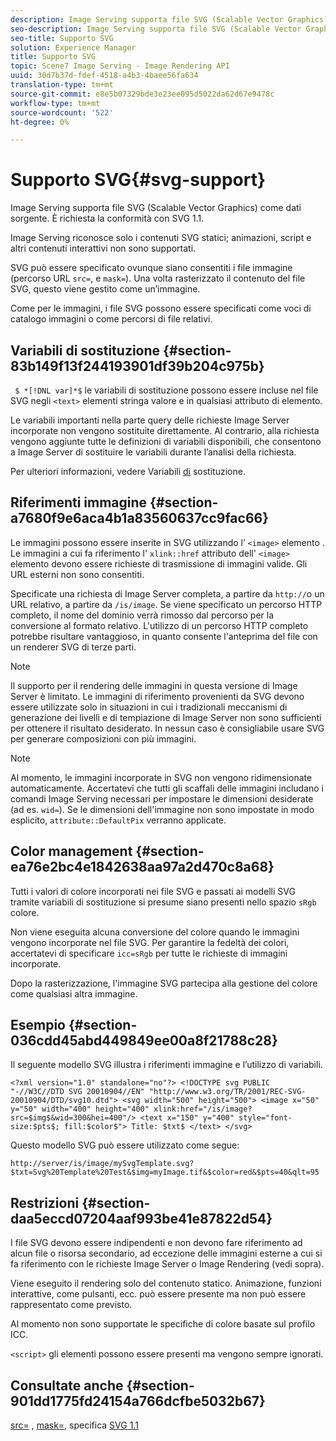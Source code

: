 ```yaml
---
description: Image Serving supporta file SVG (Scalable Vector Graphics) come dati sorgente. È richiesta la conformità con SVG 1.1.
seo-description: Image Serving supporta file SVG (Scalable Vector Graphics) come dati sorgente. È richiesta la conformità con SVG 1.1.
seo-title: Supporto SVG
solution: Experience Manager
title: Supporto SVG
topic: Scene7 Image Serving - Image Rendering API
uuid: 30d7b37d-fdef-4518-a4b3-4baee56fa634
translation-type: tm+mt
source-git-commit: e8e5b07329bde3e23ee095d5022da62d67e9478c
workflow-type: tm+mt
source-wordcount: '522'
ht-degree: 0%

---
```



# Supporto SVG{#svg-support}

Image Serving supporta file SVG (Scalable Vector Graphics) come dati sorgente. È richiesta la conformità con SVG 1.1.

Image Serving riconosce solo i contenuti SVG statici; animazioni, script e altri contenuti interattivi non sono supportati.

SVG può essere specificato ovunque siano consentiti i file immagine (percorso URL `src=`, e `mask=`). Una volta rasterizzato il contenuto del file SVG, questo viene gestito come un’immagine.

Come per le immagini, i file SVG possono essere specificati come voci di catalogo immagini o come percorsi di file relativi.

## Variabili di sostituzione {#section-83b149f13f244193901df39b204c975b}

` $ *[!DNL var]*$` le variabili di sostituzione possono essere incluse nel file SVG negli `<text>` elementi stringa valore e in qualsiasi attributo di elemento.

Le variabili importanti nella parte query delle richieste Image Server incorporate non vengono sostituite direttamente. Al contrario, alla richiesta vengono aggiunte tutte le definizioni di variabili disponibili, che consentono a Image Server di sostituire le variabili durante l’analisi della richiesta.

Per ulteriori informazioni, vedere Variabili [di](../../../../../is-api/http-ref/image-serving-api-ref/c-http-protocol-reference/c-syntax-and-features/r-is-http-substitution-variables.md#reference-90dc01aba44940e4acdd0c6476e7aa5a) sostituzione.

## Riferimenti immagine {#section-a7680f9e6aca4b1a83560637cc9fac66}

Le immagini possono essere inserite in SVG utilizzando l’ `<image>` elemento . Le immagini a cui fa riferimento l&#39; `xlink::href` attributo dell&#39; `<image>` elemento devono essere richieste di trasmissione di immagini valide. Gli URL esterni non sono consentiti.

Specificate una richiesta di Image Server completa, a partire da `http://`o un URL relativo, a partire da `/is/image`. Se viene specificato un percorso HTTP completo, il nome del dominio verrà rimosso dal percorso per la conversione al formato relativo. L&#39;utilizzo di un percorso HTTP completo potrebbe risultare vantaggioso, in quanto consente l&#39;anteprima del file con un renderer SVG di terze parti.

>[!NOTE]
>
>Il supporto per il rendering delle immagini in questa versione di Image Server è limitato. Le immagini di riferimento provenienti da SVG devono essere utilizzate solo in situazioni in cui i tradizionali meccanismi di generazione dei livelli e di tempiazione di Image Server non sono sufficienti per ottenere il risultato desiderato. In nessun caso è consigliabile usare SVG per generare composizioni con più immagini.

>[!NOTE]
>
>Al momento, le immagini incorporate in SVG non vengono ridimensionate automaticamente. Accertatevi che tutti gli scaffali delle immagini includano i comandi Image Serving necessari per impostare le dimensioni desiderate (ad es. `wid=`). Se le dimensioni dell&#39;immagine non sono impostate in modo esplicito, `attribute::DefaultPix` verranno applicate.

## Color management {#section-ea76e2bc4e1842638aa97a2d470c8a68}

Tutti i valori di colore incorporati nei file SVG e passati ai modelli SVG tramite variabili di sostituzione si presume siano presenti nello spazio `sRgb` colore.

Non viene eseguita alcuna conversione del colore quando le immagini vengono incorporate nel file SVG. Per garantire la fedeltà dei colori, accertatevi di specificare `icc=sRgb` per tutte le richieste di immagini incorporate.

Dopo la rasterizzazione, l&#39;immagine SVG partecipa alla gestione del colore come qualsiasi altra immagine.

## Esempio {#section-036cdd45abd449849ee00a8f21788c28}

Il seguente modello SVG illustra i riferimenti immagine e l’utilizzo di variabili.

`<?xml version="1.0" standalone="no"?> <!DOCTYPE svg PUBLIC "-//W3C//DTD SVG 20010904//EN" "http://www.w3.org/TR/2001/REC-SVG-20010904/DTD/svg10.dtd"> <svg width="500" height="500"> <image x="50" y="50" width="400" height="400" xlink:href="/is/image?src=$img$&wid=300&hei=400"/> <text x="150" y="400" style="font-size:$pts$; fill:$color$"> Title: $txt$ </text> </svg>`

Questo modello SVG può essere utilizzato come segue:

`http://server/is/image/mySvgTemplate.svg?$txt=Svg%20Template%20Test&$img=myImage.tif&$color=red&$pts=40&qlt=95`

## Restrizioni {#section-daa5eccd07204aaf993be41e87822d54}

I file SVG devono essere indipendenti e non devono fare riferimento ad alcun file o risorsa secondario, ad eccezione delle immagini esterne a cui si fa riferimento con le richieste Image Server o Image Rendering (vedi sopra).

Viene eseguito il rendering solo del contenuto statico. Animazione, funzioni interattive, come pulsanti, ecc. può essere presente ma non può essere rappresentato come previsto.

Al momento non sono supportate le specifiche di colore basate sul profilo ICC.

`<script>` gli elementi possono essere presenti ma vengono sempre ignorati.

## Consultate anche {#section-901dd1775fd24154a766dcfbe5032b67}

[src=](../../../../../is-api/http-ref/image-serving-api-ref/c-http-protocol-reference/c-command-reference/r-src.md#reference-f6506637778c4c69bf106a7924a91ab1) , [mask=](../../../../../is-api/http-ref/image-serving-api-ref/c-http-protocol-reference/c-command-reference/r-mask.md#reference-922254e027404fb890b850e2723ee06e), specifica [SVG 1.1](http://www.w3.org/TR/SVG11/)
